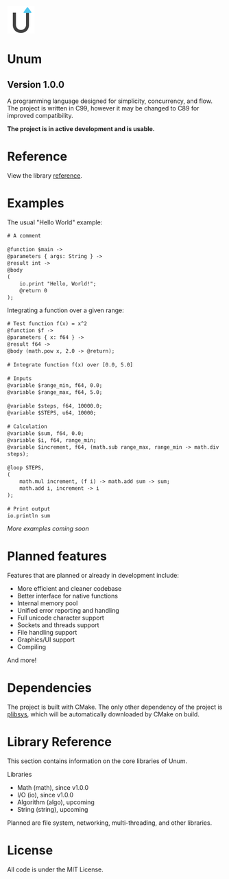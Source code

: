 <img src="https://github.com/0x22fe/Unum/blob/master/icon.png" width="64" height="auto" alt="Unum Language Logo"/>

# Unum
## Version 1.0.0
A programming language designed for simplicity, concurrency, and flow. The project is written in C99, however it may be changed to C89 for improved compatibility.

**The project is in active development and is usable.**

# Reference
View the library [reference](#library-reference). 

# Examples

The usual "Hello World" example:

```
# A comment

@function $main ->
@parameters { args: String } ->
@result int ->
@body
(
    io.print "Hello, World!";
    @return 0
);

```

Integrating a function over a given range:

```
# Test function f(x) = x^2
@function $f ->
@parameters { x: f64 } ->
@result f64 ->
@body (math.pow x, 2.0 -> @return);

# Integrate function f(x) over [0.0, 5.0]

# Inputs
@variable $range_min, f64, 0.0;
@variable $range_max, f64, 5.0;

@variable $steps, f64, 10000.0;
@variable $STEPS, u64, 10000;

# Calculation
@variable $sum, f64, 0.0;
@variable $i, f64, range_min;
@variable $increment, f64, (math.sub range_max, range_min -> math.div steps);

@loop STEPS,
(
    math.mul increment, (f i) -> math.add sum -> sum;
    math.add i, increment -> i
);

# Print output
io.println sum

```

_More examples coming soon_

# Planned features

Features that are planned or already in development include:

* More efficient and cleaner codebase
* Better interface for native functions
* Internal memory pool
* Unified error reporting and handling
* Full unicode character support
* Sockets and threads support
* File handling support
* Graphics/UI support
* Compiling

And more!

# Dependencies
The project is built with CMake. The only other dependency of the project is [plibsys](https://github.com/saprykin/plibsys), which will be automatically downloaded by CMake on build.

# Library Reference
This section contains information on the core libraries of Unum.

Libraries
 * Math (math), since v1.0.0
 * I/O (io), since v1.0.0
 * Algorithm (algo), upcoming
 * String (string), upcoming
 
Planned are file system, networking, multi-threading, and other libraries.

# License
All code is under the MIT License.
